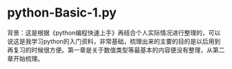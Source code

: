# python-Basic-1.py
背景：这是根据《python编程快速上手》再结合个人实际情况进行整理的，可以说这是我学习python的入门资料，非常基础，梳理出来的主要的目的是以后用到再复习的时候很方便。第一章是关于数值类型等最基本的内容便没有整理，从第二章开始梳理。
